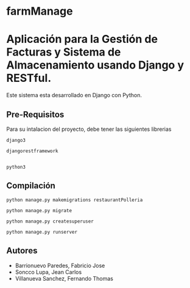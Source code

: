 # farmManage
# Aplicación para la Gestión de Facturas y Sistema de Almacenamiento usando Django y RESTful.
Este sistema esta desarrollado en Django con Python.

## Pre-Requisitos
Para su intalacion del proyecto, debe tener las siguientes librerias
```
django3

djangorestframework


python3

```

## Compilación

```
python manage.py makemigrations restaurantPolleria

python manage.py migrate

python manage.py createsuperuser

python manage.py runserver

```

## Autores

- Barrionuevo Paredes, Fabricio Jose
- Soncco Lupa, Jean Carlos
- Villanueva Sanchez, Fernando Thomas
